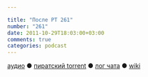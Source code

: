 ```yaml
---

title: "После РТ 261"
number: "261"
date: 2011-10-29T18:03:00+03:00
comments: true
categories: podcast
---
```

[аудио](http://cdn.radio-t.com/rt261post.mp3) ● [пиратский torrent](http://pirates.radio-t.com/torrents/rt261post.mp3.torrent) ● [лог чата](http://chat.radio-t.com/logs/radio-t-261.html) ● [wiki](http://wiki.radio-t.com/%D0%9F%D0%BE%D1%81%D0%BB%D0%B5_%D0%A0%D0%A2_261)<audio src="http://cdn.radio-t.com/rt261post.mp3" preload="none">
